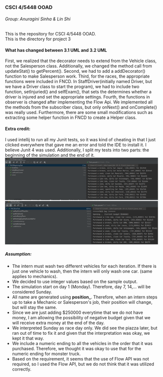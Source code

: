### CSCI 4/5448 OOAD
###### Group: Anuragini Sinha & Lin Shi
This is the repository for CSCI 4/5448 OOAD. <br>
This is the directory for project 3


#### What has changed between 3.1 UML and 3.2 UML
First, we realized that the decorator needs to extend from the Vehicle class, not the Salesperson class. Additionally, we changed the method call from updateStat() to getPercent(). Second, 
we had to add a addDecorator() function to make Salesperson work. Third, for the races, the appropriate functions were included in FNCD. In StaffDriver(initially named Driver, but we have a Driver class to start the program), 
we had to include two function, setInjuried() and selfExam(), that sets the determines whether a driver is injured and set the appropriate settings. Fourth, the functions in observer is changed after implementing the Flow Api.
We implemented all the methods from the subscriber class, but only onNext() and onComplete() was really used. Furthermore, there are some small modifications such as extracting some helper function in FNCD to create a Helper class. 

#### Extra credit:
I used intellij to run all my Junit tests, so it was kind of cheating in that I just clicked everywhere that gave me an error and told the IDE to install it. 
I believe Junit 4 was used. Additionally, I split my tests into two parts: the beginning of the simulation and the end of it. 
![part1](image/extraCreditOne.png)
![part2](image/extraCreditTwo.png)

##### Assumption:
* The intern must wash two different vehicles for each iteration. If there is just one vehicle to wash, then the intern will only wash one car. (same applies to mechanics).
* We decided to use integer values based on the sample output.
* The simulation start on day 1 (Monday). Therefore, day 7, 14,... will be considered Sunday.
* All name are generated using **position_<unique id>**. Therefore, when an intern steps up to take a Mechanic or Salesperson's job, their position will change, but <unique id> will stay the same.
* Since we are just adding $250000 everytime that we do not have money, I am allowing the possibility of negative budget given that we will receive extra money at the end of the day. 
* We interpreted Sunday as race day only. We did see the piazza later, but ran out of time to fix it and given that the interpretation was okay, we kept it that way. 
* We include a numeric ending to all the vehicles in the order that it was purchased. Therefore, we thought it was okay to use that for the numeric ending for monster truck. 
* Based on the requirement, it seems that the use of Flow API was not required, so I used the Flow API, but we do not think that it was utilized correctly. 